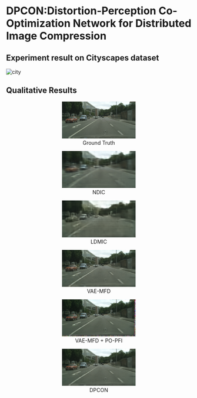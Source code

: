 # DPCON:Distortion-Perception Co-Optimization Network for Distributed Image Compression
## Experiment result on Cityscapes dataset
![city](https://github.com/user-attachments/assets/69f4879f-bcbc-4d8f-a489-1a008717560c)
## Qualitative Results


<div align="center">
  <figure>
    <img src="images/c_6.png" width="200">
    <figcaption>Ground Truth</figcaption>
  </figure>
  <figure>
    <img src="images/c_ndic_6.png" width="200">
    <figcaption>NDIC</figcaption>
  </figure>
  <figure>
    <img src="images/c_ldmic_6.png" width="200">
    <figcaption>LDMIC</figcaption>
  </figure>
</div>

<div align="center">
  <figure>
    <img src="images/c_LD_6.png" width="200">
    <figcaption>VAE-MFD</figcaption>
  </figure>
  <figure>
    <img src="images/c_LP_6.png" width="200">
    <figcaption>VAE-MFD + PO-PFI</figcaption>
  </figure>
  <figure>
    <img src="images/c_alpha_6.png" width="200">
    <figcaption>DPCON</figcaption>
  </figure>
</div>



